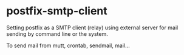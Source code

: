# postfix-smtp-client
Setting postfix as a SMTP client (relay) using external server for mail sending by command line or the system.

To send mail from mutt, crontab, sendmail, mail...
